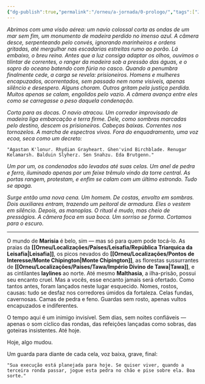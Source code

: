 ```yaml
---
{"dg-publish":true,"permalink":"/orneu/a-jornada/0-prologo/","tags":["Jornada"]}
---
```




_Abrimos com uma visão aérea: um navio colossal corta as ondas de um mar sem fim, um monumento de madeira perdido no imenso azul. A câmera desce, serpenteando pelo convés, ignorando marinheiros e ordens gritadas, até mergulhar nas escadarias estreitas rumo ao porão. Lá embaixo, o breu reina. Antes que a luz consiga adaptar os olhos, ouvimos o tilintar de correntes, o ranger da madeira sob a pressão das águas, e o sopro do oceano batendo com fúria no casco. Quando a penumbra finalmente cede, a carga se revela: prisioneiros. Homens e mulheres encapuzados, acorrentados, sem passado nem nome visíveis, apenas silêncio e desespero. Alguns choram. Outros gritam pela justiça perdida. Muitos apenas se calam, engolidos pelo vazio. A câmera avança entre eles como se carregasse o peso daquela condenação._

_Corta para as docas. O navio atracou. Um corredor improvisado de madeira liga embarcação e terra firme. Dele, como sombras marcadas pelo destino, descem os prisioneiros. Cabeças baixas. Correntes nos tornozelos. A marcha de espectros vivos. Fora do enquadramento, uma voz ecoa, seca como um decreto:_

	"Agastan K'lonur. Rhydian Grayheart. Ghen'vind Birchblade. Renugar Kelamarsh. Balduin Slyherz. Sen Snahzu. Eda Brutgenn."

_Um por um, os condenados são levados até suas celas. Um anel de pedra e ferro, iluminado apenas por um feixe trêmulo vindo da torre central. As portas rangem, protestam, e enfim se calam com um último estrondo. Tudo se apaga._

_Surge então uma nova cena. Um homem. De costas, envolto em sombras. Dois auxiliares entram, trazendo um peitoral de armadura. Eles o vestem em silêncio. Depois, as manoplas. O ritual é mudo, mas cheio de presságios. A câmera foca em sua boca. Um sorriso se forma. Cortamos para o escuro._

---

O mundo de **Marisia** é belo, sim — mas só para quem pode tocá-lo. As praias da **[[Orneu/Localizações/Países/Leisafia/República Triarquica da Leisafia\|Leisafia]]**, os picos nevados do **[[Orneu/Localizações/Pontos de Interesse/Monte Chipington\|Monte Chipington]]**, as florestas sussurrantes de **[[Orneu/Localizações/Países/Tawa/Império Divino de Tawa\|Tawa]]**, e as cintilantes **laylines** ao norte. Até mesmo **Malthasia**, a ilha-prisão, possui seu encanto cruel. Mas a vocês, esse encanto jamais será ofertado. Como tantos antes, foram lançados neste lugar esquecido. Nomes, rostos, causas: tudo se desfaz nos corredores úmidos da fortaleza. Celas fundas, cavernosas. Camas de pedra e feno. Guardas sem rosto, apenas vultos encapuzados e indiferentes.

O tempo aqui é um inimigo invisível. Sem dias, sem noites confiáveis — apenas o som cíclico das rondas, das refeições lançadas como sobras, das goteiras insistentes. Até hoje.

Hoje, algo mudou.

Um guarda para diante de cada cela, voz baixa, grave, final:

	"Sua execução está planejada para hoje. Se quiser viver, quando a terceira ronda passar, jogue esta pedra no chão e pise sobre ela. Boa sorte."
